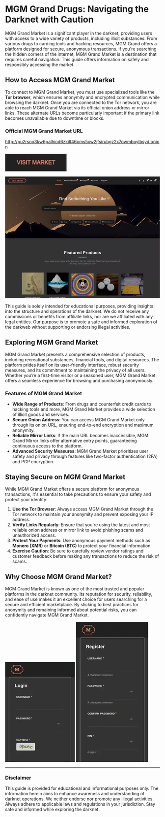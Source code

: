 # MGM Grand Drugs: Navigating the Darknet with Caution

MGM Grand Market is a significant player in the darknet, providing users with access to a wide variety of products, including illicit substances. From various drugs to carding tools and hacking resources, MGM Grand offers a platform designed for secure, anonymous transactions. If you're searching the hidden corners of the internet, MGM Grand Market is a destination that requires careful navigation. This guide offers information on safely and responsibly accessing the market.

## How to Access MGM Grand Market

To connect to MGM Grand Market, you must use specialized tools like the **Tor browser**, which ensures anonymity and encrypted communication while browsing the darknet. Once you are connected to the Tor network, you are able to reach MGM Grand Market via its official onion address or mirror links. These alternate URLs become particularly important if the primary link becomes unavailable due to downtime or blocks.


### Official MGM Grand Market URL

http://pu2rsoo3kw6palhiod6zkilf46oms5xw2jfsirubgz2x7owmboylbsyd.onion

[<img src="/storage/draft.webp" width="200">](http://pu2rsoo3kw6palhiod6zkilf46oms5xw2jfsirubgz2x7owmboylbsyd.onion)

<a href="http://pu2rsoo3kw6palhiod6zkilf46oms5xw2jfsirubgz2x7owmboylbsyd.onion"><img src="/storage/study.webp" alt="MGM - Grand Market Preview" style="max-width: 100%;"></a>

This guide is solely intended for educational purposes, providing insights into the structure and operations of the darknet. We do not receive any commissions or benefits from affiliate links, nor are we affiliated with any legal entities. Our purpose is to promote a safe and informed exploration of the darkweb without supporting or endorsing illegal activities.

## Exploring MGM Grand Market

MGM Grand Market presents a comprehensive selection of products, including recreational substances, financial tools, and digital resources. The platform prides itself on its user-friendly interface, robust security measures, and its commitment to maintaining the privacy of all users. Whether you’re a first-time visitor or a seasoned user, MGM Grand Market offers a seamless experience for browsing and purchasing anonymously.

### Features of MGM Grand Market

-   **Wide Range of Products**: From drugs and counterfeit credit cards to hacking tools and more, MGM Grand Market provides a wide selection of illicit goods and services.
-   **Secure Onion Address**: You can access MGM Grand Market only through its onion URL, ensuring end-to-end encryption and maximum anonymity.
-   **Reliable Mirror Links**: If the main URL becomes inaccessible, MGM Grand Mirror links offer alternative entry points, guaranteeing continuous access to the platform.
-   **Advanced Security Measures**: MGM Grand Market prioritizes user safety and privacy through features like two-factor authentication (2FA) and PGP encryption.

## Staying Secure on MGM Grand Market

While MGM Grand Market offers a secure platform for anonymous transactions, it's essential to take precautions to ensure your safety and protect your identity:

1.  **Use the Tor Browser**: Always access MGM Grand Market through the Tor network to maintain your anonymity and prevent exposing your IP address.
2.  **Verify Links Regularly**: Ensure that you're using the latest and most reliable onion address or mirror link to avoid phishing scams and unauthorized access.
3.  **Protect Your Payments**: Use anonymous payment methods such as **Monero (XMR)** or **Bitcoin (BTC)** to protect your financial information.
4.  **Exercise Caution**: Be sure to carefully review vendor ratings and customer feedback before making any transactions to reduce the risk of scams.

## Why Choose MGM Grand Market?

MGM Grand Market is known as one of the most trusted and popular platforms in the darknet community. Its reputation for security, reliability, and ease of use makes it an excellent choice for users searching for a secure and efficient marketplace. By sticking to best practices for anonymity and remaining informed about potential risks, you can confidently navigate MGM Grand Market.

<a href="http://pu2rsoo3kw6palhiod6zkilf46oms5xw2jfsirubgz2x7owmboylbsyd.onion"><img src="/storage/graphic.webp" alt="MGM - Grand Market Login" style="max-width: 100%;"></a>
<a href="http://pu2rsoo3kw6palhiod6zkilf46oms5xw2jfsirubgz2x7owmboylbsyd.onion"><img src="/storage/scroll.webp" alt="MGM - Grand Market Register" style="max-width: 100%;"></a>

---

### Disclaimer

This guide is provided for educational and informational purposes only. The information herein aims to enhance awareness and understanding of darknet operations. We neither endorse nor promote any illegal activities. Always adhere to applicable laws and regulations in your jurisdiction. Stay safe and informed while exploring the darknet.